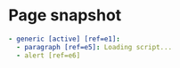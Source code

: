 # Page snapshot

```yaml
- generic [active] [ref=e1]:
  - paragraph [ref=e5]: Loading script...
  - alert [ref=e6]
```